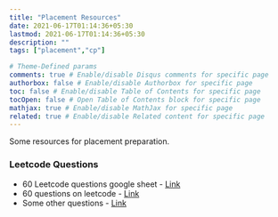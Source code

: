 ```yaml
---
title: "Placement Resources"
date: 2021-06-17T01:14:36+05:30
lastmod: 2021-06-17T01:14:36+05:30
description: ""
tags: ["placement","cp"]

# Theme-Defined params
comments: true # Enable/disable Disqus comments for specific page
authorbox: false # Enable/disable Authorbox for specific page
toc: false # Enable/disable Table of Contents for specific page
tocOpen: false # Open Table of Contents block for specific page
mathjax: true # Enable/disable MathJax for specific page
related: true # Enable/disable Related content for specific page
---
```

Some resources for placement preparation.
<!--more-->

### Leetcode Questions
- 60 Leetcode questions google sheet - [Link](https://docs.google.com/spreadsheets/d/1Y98QKaYPazWImEt1nA_ocpGNJ-yQjH1FAsVQhUQ7OTw/edit#gid=0)
- 60 questions on leetcode - [Link](https://leetcode.com/list/xo2bgr0r)
- Some other questions - [Link](https://leetcode.com/discuss/career/449135/how-to-effectively-use-leetcode-to-prepare-for-interviews)
